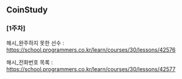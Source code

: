 ## CoinStudy
### [1주차]


해시_완주하지 못한 선수 : https://school.programmers.co.kr/learn/courses/30/lessons/42576

해시_전화번호 목록 : https://school.programmers.co.kr/learn/courses/30/lessons/42577
